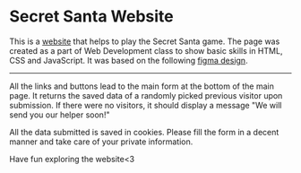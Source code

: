 # Secret Santa Website

This is a [website](https://tess-flinsen.github.io/secret-santa/) that helps to play the Secret Santa game. The page was created as a part of Web Development class to show basic skills in HTML, CSS and JavaScript. It was based on the following [figma design](https://www.figma.com/file/SB6ay7ppbW4Cw4fpyvkGQ5/Secret-Santa---Christmas-Landing-Page-Completed-(Community)?type=design&node-id=0-1&mode=design&t=etEdYsRmXmlxcNqM-0). 


***

All the links and buttons lead to the main form at the bottom of the main page. It returns the saved data of a randomly picked previous visitor upon submission. If there were no visitors, it should display a message "We will send you our helper soon!"

All the data submitted is saved in cookies. Please fill the form in a decent manner and take care of your private information.


Have fun exploring the website<3

